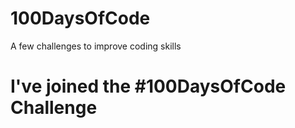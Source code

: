 # 100DaysOfCode
A few challenges to improve coding skills

# I've joined the #100DaysOfCode Challenge

